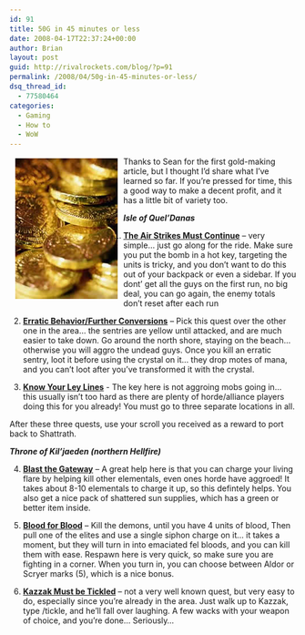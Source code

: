 ```yaml
---
id: 91
title: 50G in 45 minutes or less
date: 2008-04-17T22:37:24+00:00
author: Brian
layout: post
guid: http://rivalrockets.com/blog/?p=91
permalink: /2008/04/50g-in-45-minutes-or-less/
dsq_thread_id:
  - 77580464
categories:
  - Gaming
  - How to
  - WoW
---
```

<img class="alignleft size-full wp-image-92" style="float: left; margin-left: 10px; margin-right: 10px; margin-top: 3px; margin-bottom: 3px;" src="/content/2008/04/wow-gold.jpg" alt="" width="180" height="247" />Thanks to Sean for the first gold-making article, but I thought I&#8217;d share what I&#8217;ve learned so far. If you&#8217;re pressed for time, this a good way to make a decent profit, and it has a little bit of variety too.

_**Isle of Quel&#8217;Danas**_

1. <span style="text-decoration: underline;"><strong>The Air Strikes Must Continue</strong></span> &#8211; very simple&#8230; just go along for the ride. Make sure you put the bomb in a hot key, targeting the units is tricky, and you don&#8217;t want to do this out of your backpack or even a sidebar. If you dont&#8217; get all the guys on the first run, no big deal, you can go again, the enemy totals don&#8217;t reset after each run

2. <span style="text-decoration: underline;"><strong>Erratic Behavior/Further Conversions</strong></span> &#8211; Pick this quest over the other one in the area&#8230; the sentries are yellow until attacked, and are much easier to take down. Go around the north shore, staying on the beach&#8230; otherwise you will aggro the undead guys. Once you kill an erratic sentry, loot it before using the crystal on it&#8230; they drop motes of mana, and you can&#8217;t loot after you&#8217;ve transformed it with the crystal.

3. **<span style="text-decoration: underline;">Know Your Ley Lines</span>** - The key here is not aggroing mobs going in&#8230; this usually isn&#8217;t too hard as there are plenty of horde/alliance players doing this for you already! You must go to three separate locations in all.

After these three quests, use your scroll you received as a reward to port back to Shattrath.

**_Throne of Kil&#8217;jaeden (northern Hellfire)_**

4. <span style="text-decoration: underline;"><strong>Blast the Gateway</strong></span> &#8211; A great help here is that you can charge your living flare by helping kill other elementals, even ones horde have aggroed! It takes about 8-10 elementals to charge it up, so this defintely helps. You also get a nice pack of shattered sun supplies, which has a green or better item inside.

5. <span style="text-decoration: underline;"><strong>Blood for Blood</strong></span> &#8211; Kill the demons, until you have 4 units of blood, Then pull one of the elites and use a single siphon charge on it&#8230; it takes a moment, but they will turn in into emaciated fel bloods, and you can kill them with ease. Respawn here is very quick, so make sure you are fighting in a corner. When you turn in, you can choose between Aldor or Scryer marks (5), which is a nice bonus.

6. <span style="text-decoration: underline;"><strong>Kazzak Must be Tickled</strong></span> &#8211; not a very well known quest, but very easy to do, especially since you&#8217;re already in the area. Just walk up to Kazzak, type /tickle, and he&#8217;ll fall over laughing. A few wacks with your weapon of choice, and you&#8217;re done&#8230; Seriously&#8230;